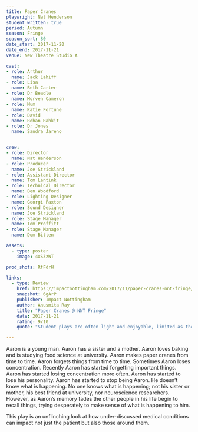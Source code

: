 ```yaml
---
title: Paper Cranes
playwright: Nat Henderson
student_written: true
period: Autumn
season: Fringe
season_sort: 80
date_start: 2017-11-20
date_end: 2017-11-21
venue: New Theatre Studio A

cast:
- role: Arthur
  name: Jack Lahiff
- role: Lisa
  name: Beth Carter
- role: Dr Beadle
  name: Morven Cameron
- role: Mum
  name: Katie Fortune
- role: David
  name: Rohan Rahkit
- role: Dr Jones
  name: Sandra Jareno


crew:
- role: Director
  name: Nat Henderson
- role: Producer
  name: Joe Strickland
- role: Assistant Director
  name: Tom Lantink
- role: Technical Director
  name: Ben Woodford
- role: Lighting Designer
  name: Georgi Paxton
- role: Sound Designer
  name: Joe Strickland
- role: Stage Manager
  name: Tom Proffitt
- role: Stage Manager
  name: Dom Bitten

assets:
  - type: poster
    image: 4xS3zWT

prod_shots: RfFdrH

links:
  - type: Review
    href: https://impactnottingham.com/2017/11/paper-cranes-nnt-fringe/
    snapshot: 6gArP
    publisher: Impact Nottingham
    author: Anusmita Ray
    title: "Paper Cranes @ NNT Fringe"
    date: 2017-11-21
    rating: 9/10
    quote: "Student plays are often light and enjoyable, limited as they potentially are by their experiences in this world. The thought-provoking nature of Henderson’s writing, however, is truly brilliant and with excellent performances by the cast to support it, the poignant story shines through."

---
```


Aaron is a young man. Aaron has a sister and a mother. Aaron loves baking and is studying food science at university. Aaron makes paper cranes from time to time. Aaron forgets things from time to time. Sometimes Aaron loses concentration. Recently Aaron has started forgetting important things. Aaron has started losing concentration more often. Aaron has started to lose his personality. Aaron has started to stop being Aaron. He doesn’t know what is happening. No one knows what is happening; not his sister or mother, his best friend at university, nor neuroscience researchers. However, as Aaron’s memory fades the other people in his life begin to recall things, trying desperately to make sense of what is happening to him. 

This play is an unflinching look at how under-discussed medical conditions can impact not just the patient but also those around them.
